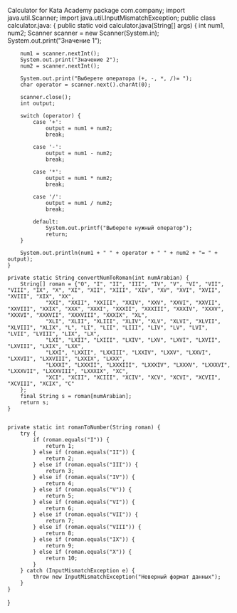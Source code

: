 Calculator for Kata Academy 
package com.company;
import java.util.Scanner;
import java.util.InputMismatchException;
public class calculator.java: {
    public static void calculator.java(String[] args) {
        int num1, num2;
        Scanner scanner = new Scanner(System.in);
        System.out.print("Значение 1");

        num1 = scanner.nextInt();
        System.out.print("Значение 2");
        num2 = scanner.nextInt();

        System.out.print("Выберете оператора (+, -, *, /)= ");
        char operator = scanner.next().charAt(0);

        scanner.close();
        int output;

        switch (operator) {
            case '+':
                output = num1 + num2;
                break;

            case '-':
                output = num1 - num2;
                break;

            case '*':
                output = num1 * num2;
                break;

            case '/':
                output = num1 / num2;
                break;

            default:
                System.out.printf("Выберете нужный оператор");
                return;
        }

        System.out.println(num1 + " " + operator + " " + num2 + "= " + output);
    }

    private static String convertNumToRoman(int numArabian) {
        String[] roman = {"O", "I", "II", "III", "IV", "V", "VI", "VII", "VIII", "IX", "X", "XI", "XII", "XIII", "XIV", "XV", "XVI", "XVII", "XVIII", "XIX", "XX",
                "XXI", "XXII", "XXIII", "XXIV", "XXV", "XXVI", "XXVII", "XXVIII", "XXIX", "XXX", "XXXI", "XXXII", "XXXIII", "XXXIV", "XXXV", "XXXVI", "XXXVII", "XXXVIII", "XXXIX", "XL",
                "XLI", "XLII", "XLIII", "XLIV", "XLV", "XLVI", "XLVII", "XLVIII", "XLIX", "L", "LI", "LII", "LIII", "LIV", "LV", "LVI", "LVII", "LVIII", "LIX", "LX",
                "LXI", "LXII", "LXIII", "LXIV", "LXV", "LXVI", "LXVII", "LXVIII", "LXIX", "LXX",
                "LXXI", "LXXII", "LXXIII", "LXXIV", "LXXV", "LXXVI", "LXXVII", "LXXVIII", "LXXIX", "LXXX",
                "LXXXI", "LXXXII", "LXXXIII", "LXXXIV", "LXXXV", "LXXXVI", "LXXXVII", "LXXXVIII", "LXXXIX", "XC",
                "XCI", "XCII", "XCIII", "XCIV", "XCV", "XCVI", "XCVII", "XCVIII", "XCIX", "C"
        };
        final String s = roman[numArabian];
        return s;
    }


    private static int romanToNumber(String roman) {
        try {
            if (roman.equals("I")) {
                return 1;
            } else if (roman.equals("II")) {
                return 2;
            } else if (roman.equals("III")) {
                return 3;
            } else if (roman.equals("IV")) {
                return 4;
            } else if (roman.equals("V")) {
                return 5;
            } else if (roman.equals("VI")) {
                return 6;
            } else if (roman.equals("VII")) {
                return 7;
            } else if (roman.equals("VIII")) {
                return 8;
            } else if (roman.equals("IX")) {
                return 9;
            } else if (roman.equals("X")) {
                return 10;
            }
        } catch (InputMismatchException e) {
            throw new InputMismatchException("Неверный формат данных");
        }
    }
}
